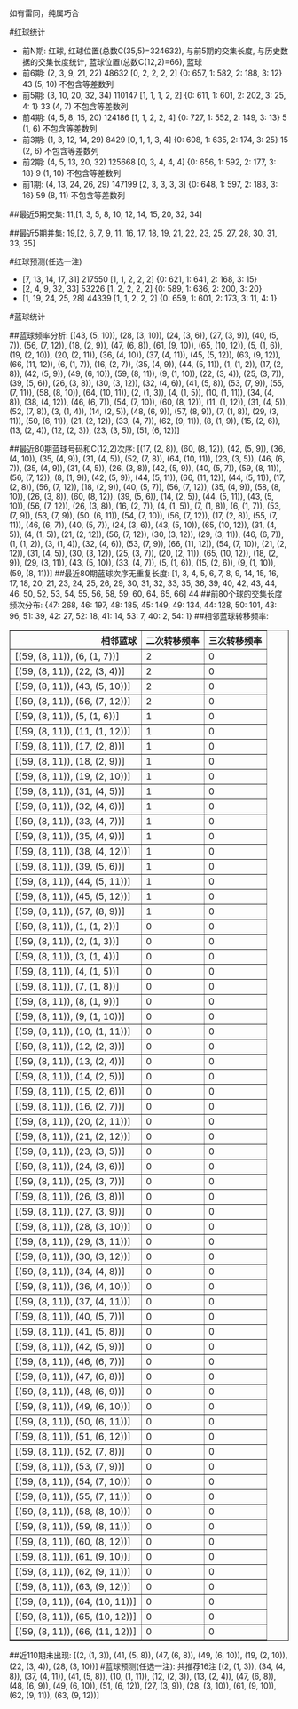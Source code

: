 <!-- 
.. title: 大乐透16124期(2016-10-22)数据分析报告
.. slug: dlott-16124-2016-10-22-report
.. date: 2016-10-23 08:00:00 UTC+08:00
.. tags: Lottery
.. link: 
.. description: 
.. type: text
-->

如有雷同，纯属巧合

<!-- TEASER_END-->

#红球统计

- 前N期: 红球, 红球位置(总数C(35,5)=324632), 与前5期的交集长度, 与历史数据的交集长度统计, 蓝球位置(总数C(12,2)=66), 蓝球
- 前6期: (2, 3, 9, 21, 22) 48632 [0, 2, 2, 2, 2] {0: 657, 1: 582, 2: 188, 3: 12} 43 (5, 10) 不包含等差数列
- 前5期: (3, 10, 20, 32, 34) 110147 [1, 1, 1, 2, 2] {0: 611, 1: 601, 2: 202, 3: 25, 4: 1} 33 (4, 7) 不包含等差数列
- 前4期: (4, 5, 8, 15, 20) 124186 [1, 1, 2, 2, 4] {0: 727, 1: 552, 2: 149, 3: 13} 5 (1, 6) 不包含等差数列
- 前3期: (1, 3, 12, 14, 29) 8429 [0, 1, 1, 3, 4] {0: 608, 1: 635, 2: 174, 3: 25} 15 (2, 6) 不包含等差数列
- 前2期: (4, 5, 13, 20, 32) 125668 [0, 3, 4, 4, 4] {0: 656, 1: 592, 2: 177, 3: 18} 9 (1, 10) 不包含等差数列
- 前1期: (4, 13, 24, 26, 29) 147199 [2, 3, 3, 3, 3] {0: 648, 1: 597, 2: 183, 3: 16} 59 (8, 11) 不包含等差数列

##最近5期交集:
11,[1, 3, 5, 8, 10, 12, 14, 15, 20, 32, 34]

##最近5期并集:
19,[2, 6, 7, 9, 11, 16, 17, 18, 19, 21, 22, 23, 25, 27, 28, 30, 31, 33, 35]

#红球预测(任选一注)

- [7, 13, 14, 17, 31] 217550 [1, 1, 2, 2, 2] {0: 621, 1: 641, 2: 168, 3: 15}
- [2, 4, 9, 32, 33] 53226 [1, 2, 2, 2, 2] {0: 589, 1: 636, 2: 200, 3: 20}
- [1, 19, 24, 25, 28] 44339 [1, 1, 2, 2, 2] {0: 659, 1: 601, 2: 173, 3: 11, 4: 1}

#蓝球统计

##蓝球频率分析:
[(43, (5, 10)), (28, (3, 10)), (24, (3, 6)), (27, (3, 9)), (40, (5, 7)), (56, (7, 12)), (18, (2, 9)), (47, (6, 8)), (61, (9, 10)), (65, (10, 12)), (5, (1, 6)), (19, (2, 10)), (20, (2, 11)), (36, (4, 10)), (37, (4, 11)), (45, (5, 12)), (63, (9, 12)), (66, (11, 12)), (6, (1, 7)), (16, (2, 7)), (35, (4, 9)), (44, (5, 11)), (1, (1, 2)), (17, (2, 8)), (42, (5, 9)), (49, (6, 10)), (59, (8, 11)), (9, (1, 10)), (22, (3, 4)), (25, (3, 7)), (39, (5, 6)), (26, (3, 8)), (30, (3, 12)), (32, (4, 6)), (41, (5, 8)), (53, (7, 9)), (55, (7, 11)), (58, (8, 10)), (64, (10, 11)), (2, (1, 3)), (4, (1, 5)), (10, (1, 11)), (34, (4, 8)), (38, (4, 12)), (46, (6, 7)), (54, (7, 10)), (60, (8, 12)), (11, (1, 12)), (31, (4, 5)), (52, (7, 8)), (3, (1, 4)), (14, (2, 5)), (48, (6, 9)), (57, (8, 9)), (7, (1, 8)), (29, (3, 11)), (50, (6, 11)), (21, (2, 12)), (33, (4, 7)), (62, (9, 11)), (8, (1, 9)), (15, (2, 6)), (13, (2, 4)), (12, (2, 3)), (23, (3, 5)), (51, (6, 12))]

##最近80期蓝球号码和C(12,2)次序:
 [(17, (2, 8)), (60, (8, 12)), (42, (5, 9)), (36, (4, 10)), (35, (4, 9)), (31, (4, 5)), (52, (7, 8)), (64, (10, 11)), (23, (3, 5)), (46, (6, 7)), (35, (4, 9)), (31, (4, 5)), (26, (3, 8)), (42, (5, 9)), (40, (5, 7)), (59, (8, 11)), (56, (7, 12)), (8, (1, 9)), (42, (5, 9)), (44, (5, 11)), (66, (11, 12)), (44, (5, 11)), (17, (2, 8)), (56, (7, 12)), (18, (2, 9)), (40, (5, 7)), (56, (7, 12)), (35, (4, 9)), (58, (8, 10)), (26, (3, 8)), (60, (8, 12)), (39, (5, 6)), (14, (2, 5)), (44, (5, 11)), (43, (5, 10)), (56, (7, 12)), (26, (3, 8)), (16, (2, 7)), (4, (1, 5)), (7, (1, 8)), (6, (1, 7)), (53, (7, 9)), (53, (7, 9)), (50, (6, 11)), (54, (7, 10)), (56, (7, 12)), (17, (2, 8)), (55, (7, 11)), (46, (6, 7)), (40, (5, 7)), (24, (3, 6)), (43, (5, 10)), (65, (10, 12)), (31, (4, 5)), (4, (1, 5)), (21, (2, 12)), (56, (7, 12)), (30, (3, 12)), (29, (3, 11)), (46, (6, 7)), (1, (1, 2)), (3, (1, 4)), (32, (4, 6)), (53, (7, 9)), (66, (11, 12)), (54, (7, 10)), (21, (2, 12)), (31, (4, 5)), (30, (3, 12)), (25, (3, 7)), (20, (2, 11)), (65, (10, 12)), (18, (2, 9)), (29, (3, 11)), (43, (5, 10)), (33, (4, 7)), (5, (1, 6)), (15, (2, 6)), (9, (1, 10)), (59, (8, 11))]
##最近80期蓝球次序无重复长度:
 [1, 3, 4, 5, 6, 7, 8, 9, 14, 15, 16, 17, 18, 20, 21, 23, 24, 25, 26, 29, 30, 31, 32, 33, 35, 36, 39, 40, 42, 43, 44, 46, 50, 52, 53, 54, 55, 56, 58, 59, 60, 64, 65, 66] 44
##前80个球的交集长度频次分布:
{47: 268, 46: 197, 48: 185, 45: 149, 49: 134, 44: 128, 50: 101, 43: 96, 51: 39, 42: 27, 52: 18, 41: 14, 53: 7, 40: 2, 54: 1}
##相邻蓝球转移频率:
 <table border="1" class="table table-striped dataframe">
  <thead>
    <tr style="text-align: right;">
      <th>相邻蓝球</th>
      <th>二次转移频率</th>
      <th>三次转移频率</th>
    </tr>
  </thead>
  <tbody>
    <tr>
      <td>[(59, (8, 11)), (6, (1, 7))]</td>
      <td>2</td>
      <td>0</td>
    </tr>
    <tr>
      <td>[(59, (8, 11)), (22, (3, 4))]</td>
      <td>2</td>
      <td>0</td>
    </tr>
    <tr>
      <td>[(59, (8, 11)), (43, (5, 10))]</td>
      <td>2</td>
      <td>0</td>
    </tr>
    <tr>
      <td>[(59, (8, 11)), (56, (7, 12))]</td>
      <td>2</td>
      <td>0</td>
    </tr>
    <tr>
      <td>[(59, (8, 11)), (5, (1, 6))]</td>
      <td>1</td>
      <td>0</td>
    </tr>
    <tr>
      <td>[(59, (8, 11)), (11, (1, 12))]</td>
      <td>1</td>
      <td>0</td>
    </tr>
    <tr>
      <td>[(59, (8, 11)), (17, (2, 8))]</td>
      <td>1</td>
      <td>0</td>
    </tr>
    <tr>
      <td>[(59, (8, 11)), (18, (2, 9))]</td>
      <td>1</td>
      <td>0</td>
    </tr>
    <tr>
      <td>[(59, (8, 11)), (19, (2, 10))]</td>
      <td>1</td>
      <td>0</td>
    </tr>
    <tr>
      <td>[(59, (8, 11)), (31, (4, 5))]</td>
      <td>1</td>
      <td>0</td>
    </tr>
    <tr>
      <td>[(59, (8, 11)), (32, (4, 6))]</td>
      <td>1</td>
      <td>0</td>
    </tr>
    <tr>
      <td>[(59, (8, 11)), (33, (4, 7))]</td>
      <td>1</td>
      <td>0</td>
    </tr>
    <tr>
      <td>[(59, (8, 11)), (35, (4, 9))]</td>
      <td>1</td>
      <td>0</td>
    </tr>
    <tr>
      <td>[(59, (8, 11)), (38, (4, 12))]</td>
      <td>1</td>
      <td>0</td>
    </tr>
    <tr>
      <td>[(59, (8, 11)), (39, (5, 6))]</td>
      <td>1</td>
      <td>0</td>
    </tr>
    <tr>
      <td>[(59, (8, 11)), (44, (5, 11))]</td>
      <td>1</td>
      <td>0</td>
    </tr>
    <tr>
      <td>[(59, (8, 11)), (45, (5, 12))]</td>
      <td>1</td>
      <td>0</td>
    </tr>
    <tr>
      <td>[(59, (8, 11)), (57, (8, 9))]</td>
      <td>1</td>
      <td>0</td>
    </tr>
    <tr>
      <td>[(59, (8, 11)), (1, (1, 2))]</td>
      <td>0</td>
      <td>0</td>
    </tr>
    <tr>
      <td>[(59, (8, 11)), (2, (1, 3))]</td>
      <td>0</td>
      <td>0</td>
    </tr>
    <tr>
      <td>[(59, (8, 11)), (3, (1, 4))]</td>
      <td>0</td>
      <td>0</td>
    </tr>
    <tr>
      <td>[(59, (8, 11)), (4, (1, 5))]</td>
      <td>0</td>
      <td>0</td>
    </tr>
    <tr>
      <td>[(59, (8, 11)), (7, (1, 8))]</td>
      <td>0</td>
      <td>0</td>
    </tr>
    <tr>
      <td>[(59, (8, 11)), (8, (1, 9))]</td>
      <td>0</td>
      <td>0</td>
    </tr>
    <tr>
      <td>[(59, (8, 11)), (9, (1, 10))]</td>
      <td>0</td>
      <td>0</td>
    </tr>
    <tr>
      <td>[(59, (8, 11)), (10, (1, 11))]</td>
      <td>0</td>
      <td>0</td>
    </tr>
    <tr>
      <td>[(59, (8, 11)), (12, (2, 3))]</td>
      <td>0</td>
      <td>0</td>
    </tr>
    <tr>
      <td>[(59, (8, 11)), (13, (2, 4))]</td>
      <td>0</td>
      <td>0</td>
    </tr>
    <tr>
      <td>[(59, (8, 11)), (14, (2, 5))]</td>
      <td>0</td>
      <td>0</td>
    </tr>
    <tr>
      <td>[(59, (8, 11)), (15, (2, 6))]</td>
      <td>0</td>
      <td>0</td>
    </tr>
    <tr>
      <td>[(59, (8, 11)), (16, (2, 7))]</td>
      <td>0</td>
      <td>0</td>
    </tr>
    <tr>
      <td>[(59, (8, 11)), (20, (2, 11))]</td>
      <td>0</td>
      <td>0</td>
    </tr>
    <tr>
      <td>[(59, (8, 11)), (21, (2, 12))]</td>
      <td>0</td>
      <td>0</td>
    </tr>
    <tr>
      <td>[(59, (8, 11)), (23, (3, 5))]</td>
      <td>0</td>
      <td>0</td>
    </tr>
    <tr>
      <td>[(59, (8, 11)), (24, (3, 6))]</td>
      <td>0</td>
      <td>0</td>
    </tr>
    <tr>
      <td>[(59, (8, 11)), (25, (3, 7))]</td>
      <td>0</td>
      <td>0</td>
    </tr>
    <tr>
      <td>[(59, (8, 11)), (26, (3, 8))]</td>
      <td>0</td>
      <td>0</td>
    </tr>
    <tr>
      <td>[(59, (8, 11)), (27, (3, 9))]</td>
      <td>0</td>
      <td>0</td>
    </tr>
    <tr>
      <td>[(59, (8, 11)), (28, (3, 10))]</td>
      <td>0</td>
      <td>0</td>
    </tr>
    <tr>
      <td>[(59, (8, 11)), (29, (3, 11))]</td>
      <td>0</td>
      <td>0</td>
    </tr>
    <tr>
      <td>[(59, (8, 11)), (30, (3, 12))]</td>
      <td>0</td>
      <td>0</td>
    </tr>
    <tr>
      <td>[(59, (8, 11)), (34, (4, 8))]</td>
      <td>0</td>
      <td>0</td>
    </tr>
    <tr>
      <td>[(59, (8, 11)), (36, (4, 10))]</td>
      <td>0</td>
      <td>0</td>
    </tr>
    <tr>
      <td>[(59, (8, 11)), (37, (4, 11))]</td>
      <td>0</td>
      <td>0</td>
    </tr>
    <tr>
      <td>[(59, (8, 11)), (40, (5, 7))]</td>
      <td>0</td>
      <td>0</td>
    </tr>
    <tr>
      <td>[(59, (8, 11)), (41, (5, 8))]</td>
      <td>0</td>
      <td>0</td>
    </tr>
    <tr>
      <td>[(59, (8, 11)), (42, (5, 9))]</td>
      <td>0</td>
      <td>0</td>
    </tr>
    <tr>
      <td>[(59, (8, 11)), (46, (6, 7))]</td>
      <td>0</td>
      <td>0</td>
    </tr>
    <tr>
      <td>[(59, (8, 11)), (47, (6, 8))]</td>
      <td>0</td>
      <td>0</td>
    </tr>
    <tr>
      <td>[(59, (8, 11)), (48, (6, 9))]</td>
      <td>0</td>
      <td>0</td>
    </tr>
    <tr>
      <td>[(59, (8, 11)), (49, (6, 10))]</td>
      <td>0</td>
      <td>0</td>
    </tr>
    <tr>
      <td>[(59, (8, 11)), (50, (6, 11))]</td>
      <td>0</td>
      <td>0</td>
    </tr>
    <tr>
      <td>[(59, (8, 11)), (51, (6, 12))]</td>
      <td>0</td>
      <td>0</td>
    </tr>
    <tr>
      <td>[(59, (8, 11)), (52, (7, 8))]</td>
      <td>0</td>
      <td>0</td>
    </tr>
    <tr>
      <td>[(59, (8, 11)), (53, (7, 9))]</td>
      <td>0</td>
      <td>0</td>
    </tr>
    <tr>
      <td>[(59, (8, 11)), (54, (7, 10))]</td>
      <td>0</td>
      <td>0</td>
    </tr>
    <tr>
      <td>[(59, (8, 11)), (55, (7, 11))]</td>
      <td>0</td>
      <td>0</td>
    </tr>
    <tr>
      <td>[(59, (8, 11)), (58, (8, 10))]</td>
      <td>0</td>
      <td>0</td>
    </tr>
    <tr>
      <td>[(59, (8, 11)), (59, (8, 11))]</td>
      <td>0</td>
      <td>0</td>
    </tr>
    <tr>
      <td>[(59, (8, 11)), (60, (8, 12))]</td>
      <td>0</td>
      <td>0</td>
    </tr>
    <tr>
      <td>[(59, (8, 11)), (61, (9, 10))]</td>
      <td>0</td>
      <td>0</td>
    </tr>
    <tr>
      <td>[(59, (8, 11)), (62, (9, 11))]</td>
      <td>0</td>
      <td>0</td>
    </tr>
    <tr>
      <td>[(59, (8, 11)), (63, (9, 12))]</td>
      <td>0</td>
      <td>0</td>
    </tr>
    <tr>
      <td>[(59, (8, 11)), (64, (10, 11))]</td>
      <td>0</td>
      <td>0</td>
    </tr>
    <tr>
      <td>[(59, (8, 11)), (65, (10, 12))]</td>
      <td>0</td>
      <td>0</td>
    </tr>
    <tr>
      <td>[(59, (8, 11)), (66, (11, 12))]</td>
      <td>0</td>
      <td>0</td>
    </tr>
  </tbody>
</table>
##近110期未出现:
 [(2, (1, 3)), (41, (5, 8)), (47, (6, 8)), (49, (6, 10)), (19, (2, 10)), (22, (3, 4)), (28, (3, 10))]
#蓝球预测(任选一注):
共推荐16注
 [(2, (1, 3)), (34, (4, 8)), (37, (4, 11)), (41, (5, 8)), (10, (1, 11)), (12, (2, 3)), (13, (2, 4)), (47, (6, 8)), (48, (6, 9)), (49, (6, 10)), (51, (6, 12)), (27, (3, 9)), (28, (3, 10)), (61, (9, 10)), (62, (9, 11)), (63, (9, 12))]

